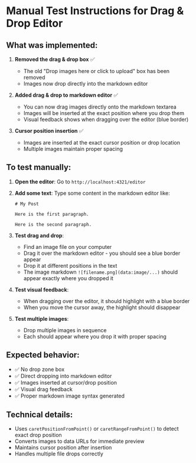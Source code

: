 # Manual Test Instructions for Drag & Drop Editor

## What was implemented:

1. **Removed the drag & drop box** ✅
   - The old "Drop images here or click to upload" box has been removed
   - Images now drop directly into the markdown editor

2. **Added drag & drop to markdown editor** ✅
   - You can now drag images directly onto the markdown textarea
   - Images will be inserted at the exact position where you drop them
   - Visual feedback shows when dragging over the editor (blue border)

3. **Cursor position insertion** ✅
   - Images are inserted at the exact cursor position or drop location
   - Multiple images maintain proper spacing

## To test manually:

1. **Open the editor**: Go to `http://localhost:4321/editor`

2. **Add some text**: Type some content in the markdown editor like:
   ```
   # My Post
   
   Here is the first paragraph.
   
   Here is the second paragraph.
   ```

3. **Test drag and drop**:
   - Find an image file on your computer
   - Drag it over the markdown editor - you should see a blue border appear
   - Drop it at different positions in the text
   - The image markdown `![filename.png](data:image/...)` should appear exactly where you dropped it

4. **Test visual feedback**:
   - When dragging over the editor, it should highlight with a blue border
   - When you move the cursor away, the highlight should disappear

5. **Test multiple images**:
   - Drop multiple images in sequence
   - Each should appear where you drop it with proper spacing

## Expected behavior:

- ✅ No drop zone box
- ✅ Direct dropping into markdown editor  
- ✅ Images inserted at cursor/drop position
- ✅ Visual drag feedback
- ✅ Proper markdown image syntax generated

## Technical details:

- Uses `caretPositionFromPoint()` or `caretRangeFromPoint()` to detect exact drop position
- Converts images to data URLs for immediate preview
- Maintains cursor position after insertion
- Handles multiple file drops correctly